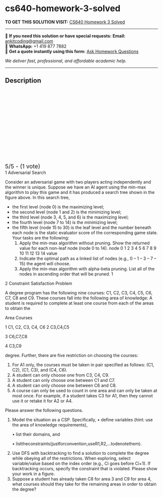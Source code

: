 # cs640-homework-3-solved
**TO GET THIS SOLUTION VISIT:** [CS640 Homework 3 Solved](https://www.ankitcodinghub.com/product/cs640-homework-3-solved/)


---

📩 **If you need this solution or have special requests:** **Email:** ankitcoding@gmail.com  
📱 **WhatsApp:** +1 419 877 7882  
📄 **Get a quote instantly using this form:** [Ask Homework Questions](https://www.ankitcodinghub.com/services/ask-homework-questions/)

*We deliver fast, professional, and affordable academic help.*

---

<h2>Description</h2>



<div class="kk-star-ratings kksr-auto kksr-align-center kksr-valign-top" data-payload="{&quot;align&quot;:&quot;center&quot;,&quot;id&quot;:&quot;91397&quot;,&quot;slug&quot;:&quot;default&quot;,&quot;valign&quot;:&quot;top&quot;,&quot;ignore&quot;:&quot;&quot;,&quot;reference&quot;:&quot;auto&quot;,&quot;class&quot;:&quot;&quot;,&quot;count&quot;:&quot;1&quot;,&quot;legendonly&quot;:&quot;&quot;,&quot;readonly&quot;:&quot;&quot;,&quot;score&quot;:&quot;5&quot;,&quot;starsonly&quot;:&quot;&quot;,&quot;best&quot;:&quot;5&quot;,&quot;gap&quot;:&quot;4&quot;,&quot;greet&quot;:&quot;Rate this product&quot;,&quot;legend&quot;:&quot;5\/5 - (1 vote)&quot;,&quot;size&quot;:&quot;24&quot;,&quot;title&quot;:&quot;CS640 Homework 3 Solved&quot;,&quot;width&quot;:&quot;138&quot;,&quot;_legend&quot;:&quot;{score}\/{best} - ({count} {votes})&quot;,&quot;font_factor&quot;:&quot;1.25&quot;}">

<div class="kksr-stars">

<div class="kksr-stars-inactive">
            <div class="kksr-star" data-star="1" style="padding-right: 4px">


<div class="kksr-icon" style="width: 24px; height: 24px;"></div>
        </div>
            <div class="kksr-star" data-star="2" style="padding-right: 4px">


<div class="kksr-icon" style="width: 24px; height: 24px;"></div>
        </div>
            <div class="kksr-star" data-star="3" style="padding-right: 4px">


<div class="kksr-icon" style="width: 24px; height: 24px;"></div>
        </div>
            <div class="kksr-star" data-star="4" style="padding-right: 4px">


<div class="kksr-icon" style="width: 24px; height: 24px;"></div>
        </div>
            <div class="kksr-star" data-star="5" style="padding-right: 4px">


<div class="kksr-icon" style="width: 24px; height: 24px;"></div>
        </div>
    </div>

<div class="kksr-stars-active" style="width: 138px;">
            <div class="kksr-star" style="padding-right: 4px">


<div class="kksr-icon" style="width: 24px; height: 24px;"></div>
        </div>
            <div class="kksr-star" style="padding-right: 4px">


<div class="kksr-icon" style="width: 24px; height: 24px;"></div>
        </div>
            <div class="kksr-star" style="padding-right: 4px">


<div class="kksr-icon" style="width: 24px; height: 24px;"></div>
        </div>
            <div class="kksr-star" style="padding-right: 4px">


<div class="kksr-icon" style="width: 24px; height: 24px;"></div>
        </div>
            <div class="kksr-star" style="padding-right: 4px">


<div class="kksr-icon" style="width: 24px; height: 24px;"></div>
        </div>
    </div>
</div>


<div class="kksr-legend" style="font-size: 19.2px;">
            5/5 - (1 vote)    </div>
    </div>
<div class="page" title="Page 1">
<div class="layoutArea">
<div class="column">
1 Adversarial Search

Consider an adversarial game with two players acting independently and the winner is unique. Suppose we have an AI agent using the min-max algorithm to play this game and it has produced a search tree shown in the figure above. In this search tree,

<ul>
<li>the first level (node 0) is the maximizing level;</li>
<li>the second level (node 1 and 2) is the minimizing level;</li>
<li>the third level (node 3, 4, 5, and 6) is the maximizing level;</li>
<li>the fourth level (node 7 to 14) is the minimizing level;</li>
<li>the fifth level (node 15 to 30) is the leaf level and the number beneath each node is the static evaluator score of the corresponding game state.
Your tasks are the following:

<ol>
<li>Apply the min-max algorithm without pruning. Show the returned value for each non-leaf node (node 0 to 14).
node 0 1 2 3 4 5 6 7 8 9 10 11 12 13 14 value
</li>
<li>Indicate the optimal path as a linked list of nodes (e.g., 0 – 1 – 3 – 7 – 15) the agent will choose.</li>
<li>Apply the min-max algorithm with alpha-beta pruning. List all of the nodes in ascending order that will be pruned.
1
</li>
</ol>
</li>
</ul>
</div>
</div>
</div>
<div class="page" title="Page 2">
<div class="layoutArea">
<div class="column">
2 Constraint Satisfaction Problem

A degree program has the following nine courses: C1, C2, C3, C4, C5, C6, C7, C8 and C9. These courses fall into the following area of knowledge: A student is required to complete at least one course from each of the areas to obtain the

Area Courses

1 C1, C2, C3, C4, C6 2 C3,C4,C5

3 C6,C7,C8

4 C3,C9

degree. Further, there are five restriction on choosing the courses:

<ol>
<li>For A1 only, the courses must be taken in pair specified as follows: (C1, C2), (C1, C3), and (C4, C6).</li>
<li>A student can only choose one from C3, C4, C9.</li>
<li>A student can only choose one between C1 and C7.</li>
<li>A student can only choose one between C6 and C8.</li>
<li>A course can only be used to count in one area and can only be taken at most once. For example, if a student takes C3 for A1, then they cannot use it or retake it for A2 or A4.</li>
</ol>
Please answer the following questions.

<ol>
<li>Model the situation as a CSP. Specifically,
• define variables (hint: use the area of knowledge requirements),

• list their domains, and

• listtheconstraints(justforconvention,useR1,R2,…todenotethem).
</li>
<li>Use DFS with backtracking to find a solution to complete the degree while obeying all of the restrictions. When exploring, select variable/value based on the index order (e.g., Ci goes before Ci+1). If backtracking occurs, specify the constraint that is violated. Please show your work in a figure.</li>
<li>Suppose a student has already taken C8 for area 3 and C9 for area 4, what courses should they take for the remaining areas in order to obtain the degree?</li>
</ol>
</div>
</div>
</div>
